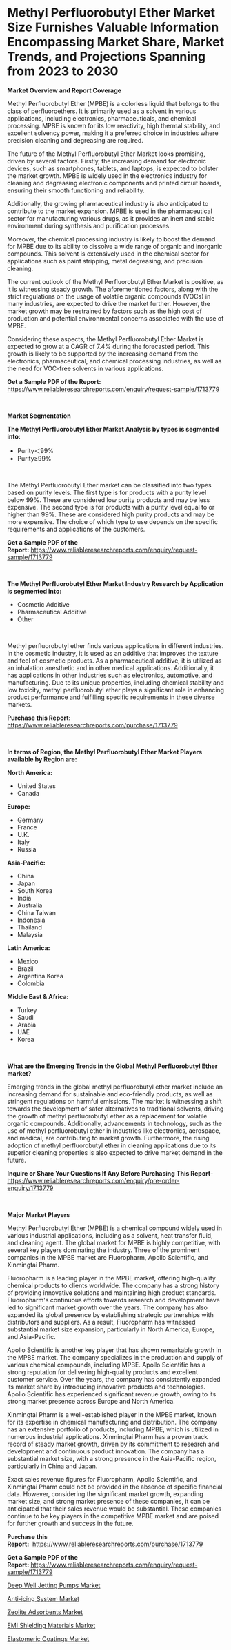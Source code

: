 <p><h1>Methyl Perfluorobutyl Ether Market Size Furnishes Valuable Information Encompassing Market Share, Market Trends, and Projections Spanning from 2023 to 2030</h1></p><p><strong>Market Overview and Report Coverage</strong></p>
<p><p>Methyl Perfluorobutyl Ether (MPBE) is a colorless liquid that belongs to the class of perfluoroethers. It is primarily used as a solvent in various applications, including electronics, pharmaceuticals, and chemical processing. MPBE is known for its low reactivity, high thermal stability, and excellent solvency power, making it a preferred choice in industries where precision cleaning and degreasing are required.</p><p>The future of the Methyl Perfluorobutyl Ether Market looks promising, driven by several factors. Firstly, the increasing demand for electronic devices, such as smartphones, tablets, and laptops, is expected to bolster the market growth. MPBE is widely used in the electronics industry for cleaning and degreasing electronic components and printed circuit boards, ensuring their smooth functioning and reliability.</p><p>Additionally, the growing pharmaceutical industry is also anticipated to contribute to the market expansion. MPBE is used in the pharmaceutical sector for manufacturing various drugs, as it provides an inert and stable environment during synthesis and purification processes.</p><p>Moreover, the chemical processing industry is likely to boost the demand for MPBE due to its ability to dissolve a wide range of organic and inorganic compounds. This solvent is extensively used in the chemical sector for applications such as paint stripping, metal degreasing, and precision cleaning.</p><p>The current outlook of the Methyl Perfluorobutyl Ether Market is positive, as it is witnessing steady growth. The aforementioned factors, along with the strict regulations on the usage of volatile organic compounds (VOCs) in many industries, are expected to drive the market further. However, the market growth may be restrained by factors such as the high cost of production and potential environmental concerns associated with the use of MPBE.</p><p>Considering these aspects, the Methyl Perfluorobutyl Ether Market is expected to grow at a CAGR of 7.4% during the forecasted period. This growth is likely to be supported by the increasing demand from the electronics, pharmaceutical, and chemical processing industries, as well as the need for VOC-free solvents in various applications.</p></p>
<p><strong>Get a Sample PDF of the Report:</strong> <a href="https://www.reliableresearchreports.com/enquiry/request-sample/1713779">https://www.reliableresearchreports.com/enquiry/request-sample/1713779</a></p>
<p>&nbsp;</p>
<p><strong>Market Segmentation</strong></p>
<p><strong>The Methyl Perfluorobutyl Ether Market Analysis by types is segmented into:</strong></p>
<p><ul><li>Purity＜99%</li><li>Purity≥99%</li></ul></p>
<p>&nbsp;</p>
<p><p>The Methyl Perfluorobutyl Ether market can be classified into two types based on purity levels. The first type is for products with a purity level below 99%. These are considered low purity products and may be less expensive. The second type is for products with a purity level equal to or higher than 99%. These are considered high purity products and may be more expensive. The choice of which type to use depends on the specific requirements and applications of the customers.</p></p>
<p><strong>Get a Sample PDF of the Report:</strong>&nbsp;<a href="https://www.reliableresearchreports.com/enquiry/request-sample/1713779">https://www.reliableresearchreports.com/enquiry/request-sample/1713779</a></p>
<p>&nbsp;</p>
<p><strong>The Methyl Perfluorobutyl Ether Market Industry Research by Application is segmented into:</strong></p>
<p><ul><li>Cosmetic Additive</li><li>Pharmaceutical Additive</li><li>Other</li></ul></p>
<p>&nbsp;</p>
<p><p>Methyl perfluorobutyl ether finds various applications in different industries. In the cosmetic industry, it is used as an additive that improves the texture and feel of cosmetic products. As a pharmaceutical additive, it is utilized as an inhalation anesthetic and in other medical applications. Additionally, it has applications in other industries such as electronics, automotive, and manufacturing. Due to its unique properties, including chemical stability and low toxicity, methyl perfluorobutyl ether plays a significant role in enhancing product performance and fulfilling specific requirements in these diverse markets.</p></p>
<p><strong>Purchase this Report:</strong>&nbsp; <a href="https://www.reliableresearchreports.com/purchase/1713779">https://www.reliableresearchreports.com/purchase/1713779</a></p>
<p>&nbsp;</p>
<p><strong>In terms of Region, the Methyl Perfluorobutyl Ether Market Players available by Region are:</strong></p>
<p>
    <p> <strong> North America: </strong>
        <ul>
            <li>United States</li>
            <li>Canada</li>
        </ul>
        </p> 
    <p> <strong> Europe: </strong>
        <ul>
            <li>Germany</li>
            <li>France</li>
            <li>U.K.</li>
            <li>Italy</li>
            <li>Russia</li>
        </ul>
        </p> 
    <p> <strong> Asia-Pacific: </strong>
        <ul>
            <li>China</li>
            <li>Japan</li>
            <li>South Korea</li>
            <li>India</li>
            <li>Australia</li>
            <li>China Taiwan</li>
            <li>Indonesia</li>
            <li>Thailand</li>
            <li>Malaysia</li>
        </ul>
        </p> 
    <p> <strong> Latin America: </strong>
        <ul>
            <li>Mexico</li>
            <li>Brazil</li>
            <li>Argentina Korea</li>
            <li>Colombia</li>
        </ul>
        </p> 
    <p> <strong> Middle East & Africa: </strong>
        <ul>
            <li>Turkey</li>
            <li>Saudi</li>
            <li>Arabia</li>
            <li>UAE</li>
            <li>Korea</li>
        </ul>
    </p>
    </p>
<p>&nbsp;</p>
<p><strong>What are the Emerging Trends in the Global Methyl Perfluorobutyl Ether market?</strong></p>
<p><p>Emerging trends in the global methyl perfluorobutyl ether market include an increasing demand for sustainable and eco-friendly products, as well as stringent regulations on harmful emissions. The market is witnessing a shift towards the development of safer alternatives to traditional solvents, driving the growth of methyl perfluorobutyl ether as a replacement for volatile organic compounds. Additionally, advancements in technology, such as the use of methyl perfluorobutyl ether in industries like electronics, aerospace, and medical, are contributing to market growth. Furthermore, the rising adoption of methyl perfluorobutyl ether in cleaning applications due to its superior cleaning properties is also expected to drive market demand in the future.</p></p>
<p><strong>Inquire or Share Your Questions If Any Before Purchasing This Report</strong>- <a href="https://www.reliableresearchreports.com/enquiry/pre-order-enquiry/1713779">https://www.reliableresearchreports.com/enquiry/pre-order-enquiry/1713779</a></p>
<p>&nbsp;</p>
<p><strong>Major Market Players</strong></p>
<p><p>Methyl Perfluorobutyl Ether (MPBE) is a chemical compound widely used in various industrial applications, including as a solvent, heat transfer fluid, and cleaning agent. The global market for MPBE is highly competitive, with several key players dominating the industry. Three of the prominent companies in the MPBE market are Fluoropharm, Apollo Scientific, and Xinmingtai Pharm.</p><p>Fluoropharm is a leading player in the MPBE market, offering high-quality chemical products to clients worldwide. The company has a strong history of providing innovative solutions and maintaining high product standards. Fluoropharm's continuous efforts towards research and development have led to significant market growth over the years. The company has also expanded its global presence by establishing strategic partnerships with distributors and suppliers. As a result, Fluoropharm has witnessed substantial market size expansion, particularly in North America, Europe, and Asia-Pacific.</p><p>Apollo Scientific is another key player that has shown remarkable growth in the MPBE market. The company specializes in the production and supply of various chemical compounds, including MPBE. Apollo Scientific has a strong reputation for delivering high-quality products and excellent customer service. Over the years, the company has consistently expanded its market share by introducing innovative products and technologies. Apollo Scientific has experienced significant revenue growth, owing to its strong market presence across Europe and North America.</p><p>Xinmingtai Pharm is a well-established player in the MPBE market, known for its expertise in chemical manufacturing and distribution. The company has an extensive portfolio of products, including MPBE, which is utilized in numerous industrial applications. Xinmingtai Pharm has a proven track record of steady market growth, driven by its commitment to research and development and continuous product innovation. The company has a substantial market size, with a strong presence in the Asia-Pacific region, particularly in China and Japan.</p><p>Exact sales revenue figures for Fluoropharm, Apollo Scientific, and Xinmingtai Pharm could not be provided in the absence of specific financial data. However, considering the significant market growth, expanding market size, and strong market presence of these companies, it can be anticipated that their sales revenue would be substantial. These companies continue to be key players in the competitive MPBE market and are poised for further growth and success in the future.</p></p>
<p><strong>Purchase this Report:</strong>&nbsp;&nbsp;<a href="https://www.reliableresearchreports.com/purchase/1713779">https://www.reliableresearchreports.com/purchase/1713779</a></p>
<p></p>
<p><strong>Get a Sample PDF of the Report:</strong>&nbsp;<a href="https://www.reliableresearchreports.com/enquiry/request-sample/1713779">https://www.reliableresearchreports.com/enquiry/request-sample/1713779</a></p>
<p><p><a href="https://github.com/gshchiplitsov/Market-Research-Report-List-1/blob/main/deep-well-jetting-pumps-market.md">Deep Well Jetting Pumps Market</a></p><p><a href="https://medium.com/@darianswift1922/anti-icing-system-market-size-market-outlook-and-market-forecast-2023-to-2030-bc629a28a998">Anti-icing System Market</a></p><p><a href="https://medium.com/@myrtleebert1913/zeolite-adsorbents-market-competitive-analysis-market-trends-and-forecast-to-2030-f5eb64198407">Zeolite Adsorbents Market</a></p><p><a href="https://www.linkedin.com/pulse/emi-shielding-materials-market-size-2023-2030-global-krmkf/">EMI Shielding Materials Market</a></p><p><a href="https://www.linkedin.com/pulse/elastomeric-coatings-market-challenges-opportunities-growth-bytmf/">Elastomeric Coatings Market</a></p></p>